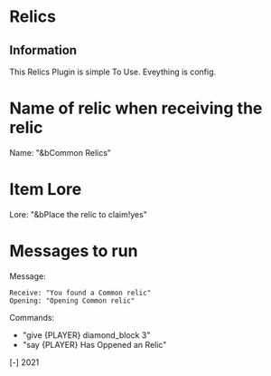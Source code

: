 # Relics

## Information
This Relics Plugin is simple To Use. Eveything is config.

  # Name of relic when receiving the relic
  Name: "&bCommon Relics"
  
  # Item Lore
  Lore: "&bPlace the relic to claim!yes"
  
  # Messages to run
  Message:
  
    Receive: "You found a Common relic"
    Opening: "Opening Common relic"
 
  Commands:
  - "give {PLAYER} diamond_block 3"
  - "say {PLAYER} Has Oppened an Relic"

[-] 2021




